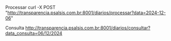 Processar
curl -X POST "http://transparencia.psalsis.com.br:8001/diarios/processar?data=2024-12-06"


Consulta
http://transparencia.psalsis.com.br:8001/diarios/consultar?data_consulta=06/12/2024